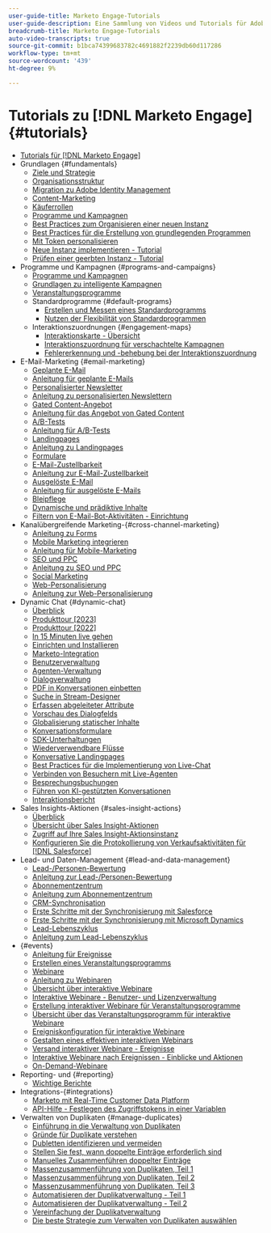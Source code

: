 ```yaml
---
user-guide-title: Marketo Engage-Tutorials
user-guide-description: Eine Sammlung von Videos und Tutorials für Adobe Marketo Engage.
breadcrumb-title: Marketo Engage-Tutorials
auto-video-transcripts: true
source-git-commit: b1bca74399683782c4691882f2239db60d117286
workflow-type: tm+mt
source-wordcount: '439'
ht-degree: 9%

---
```



# Tutorials zu [!DNL Marketo Engage] {#tutorials}

+ [Tutorials für [!DNL Marketo Engage]](/help/_marketo-main/overview.md)
+ Grundlagen {#fundamentals}
   + [Ziele und Strategie](/help/fundamentals/goals-and-strategy-learn.md)
   + [Organisationsstruktur](/help/fundamentals/organizational-structure-learn.md)
   + [Migration zu Adobe Identity Management](/help/fundamentals/migrating-to-adobe-identity-management.md)
   + [Content-Marketing](/help/fundamentals/content-marketing-learn.md)
   + [Käuferrollen](/help/fundamentals/buyer-personas-learn.md)
   + [Programme und Kampagnen](/help/fundamentals/programs-and-campaigns.md)
   + [Best Practices zum Organisieren einer neuen Instanz](/help/fundamentals/best-practices-to-organize-a-new-instance.md)
   + [Best Practices für die Erstellung von grundlegenden Programmen](/help/fundamentals/best-practices-for-creating-foundational-programs.md)
   + [Mit Token personalisieren](/help/personalization/personalize-with-tokens.md)
   + [Neue Instanz implementieren - Tutorial](https://experienceleague.adobe.com/en/docs/experiences-by-you/implementing-new-instance/overview)
   + [Prüfen einer geerbten Instanz - Tutorial](https://experienceleague.adobe.com/docs/marketo-learn/auditing-an-inherited-instance/overview.html?lang=de)
+ Programme und Kampagnen {#programs-and-campaigns}
   + [Programme und Kampagnen](/help/programs/understanding-programs-and-campaigns.md)
   + [Grundlagen zu intelligente Kampagnen](/help/campaigns/smart-campaigns-101.md)
   + [Veranstaltungsprogramme](/help/programs/event-programs.md)
   + Standardprogramme {#default-programs}
      + [Erstellen und Messen eines Standardprogramms](/help/programs/create-and-measure-default-programs.md)
      + [Nutzen der Flexibilität von Standardprogrammen](/help/programs/leverage-the-flexibility-of-default-programs.md)
   + Interaktionszuordnungen {#engagement-maps}
      + [Interaktionskarte - Übersicht](/help/engagement-maps/engagement-map-overview.md)
      + [Interaktionszuordnung für verschachtelte Kampagnen](/help/engagement-maps/engagement-map-nested-campaign.md)
      + [Fehlererkennung und -behebung bei der Interaktionszuordnung](/help/engagement-maps/engagement-map-error-detection-and-resolution.md)
+ E-Mail-Marketing {#email-marketing}
   + [Geplante E-Mail](/help/email-marketing/scheduled-email-learn.md)
   + [Anleitung für geplante E-Mails](/help/email-marketing/scheduled-email-watch.md)
   + [Personalisierter Newsletter](/help/email-marketing/personalized-newsletter-learn.md)
   + [Anleitung zu personalisierten Newslettern](/help/email-marketing/personalized-newsletter-watch.md)
   + [Gated Content-Angebot](/help/email-marketing/gated-content-offer-learn.md)
   + [Anleitung für das Angebot von Gated Content](/help/email-marketing/gated-content-offer-watch.md)
   + [A/B-Tests](/help/email-marketing/ab-testing-learn.md)
   + [Anleitung für A/B-Tests](/help/email-marketing/ab-testing-watch.md)
   + [Landingpages](/help/email-marketing/landing-pages-learn.md)
   + [Anleitung zu Landingpages](/help/email-marketing/landing-pages-watch.md)
   + [Formulare](/help/email-marketing/forms-learn.md)
   + [E-Mail-Zustellbarkeit](/help/email-marketing/email-deliverability-learn.md)
   + [Anleitung zur E-Mail-Zustellbarkeit](/help/email-marketing/email-deliverability-watch.md)
   + [Ausgelöste E-Mail](/help/email-marketing/triggered-email-learn.md)
   + [Anleitung für ausgelöste E-Mails](/help/email-marketing/triggered-email-watch.md)
   + [Bleipflege](/help/email-marketing/lead-nuturing-learn.md)
   + [Dynamische und prädiktive Inhalte](/help/email-marketing/dynamic-and-predictive-content-learn.md)
   + [Filtern von E-Mail-Bot-Aktivitäten - Einrichtung](/help/filtering-email-bot-activities/setup.md)
+ Kanalübergreifende Marketing-{#cross-channel-marketing}
   + [Anleitung zu Forms](/help/email-marketing/forms-watch.md)
   + [Mobile Marketing integrieren](/help/cross-channel-marketing/mobile-marketing-learn.md)
   + [Anleitung für Mobile-Marketing](/help/cross-channel-marketing/mobile-marketing-watch.md)
   + [SEO und PPC](/help/cross-channel-marketing/seo-and-ppc-learn.md)
   + [Anleitung zu SEO und PPC](/help/cross-channel-marketing/seo-and-ppc-watch.md)
   + [Social Marketing](/help/cross-channel-marketing/social-marketing-learn.md)
   + [Web-Personalisierung](/help/cross-channel-marketing/web-personalization-learn.md)
   + [Anleitung zur Web-Personalisierung](/help/cross-channel-marketing/web-personalization-watch.md)
+ Dynamic Chat {#dynamic-chat}
   + [Überblick](/help/dynamic-chat/dynamic-chat-overview.md)
   + [Produkttour [2023]](/help/dynamic-chat/product-tour.md)
   + [Produkttour [2022]](/help/dynamic-chat/product-tour-2022.md)
   + [In 15 Minuten live gehen](/help/dynamic-chat/go-live-in-15-minutes.md)
   + [Einrichten und Installieren](/help/dynamic-chat/setup.md)
   + [Marketo-Integration](/help/dynamic-chat/marketo-integration.md)
   + [Benutzerverwaltung](/help/dynamic-chat/user-management.md)
   + [Agenten-Verwaltung](/help/dynamic-chat/agent-management.md)
   + [Dialogverwaltung](/help/dynamic-chat/dialogue-management.md)
   + [PDF in Konversationen einbetten](/help/dynamic-chat/document-cloud-integration.md)
   + [Suche in Stream-Designer](/help/dynamic-chat/search-in-stream-designer.md)
   + [Erfassen abgeleiteter Attribute](/help/dynamic-chat/capture-inferred-attributes.md)
   + [Vorschau des Dialogfelds](/help/dynamic-chat/dialogue-preview.md)
   + [Globalisierung statischer Inhalte](/help/dynamic-chat/globalization-of-static-content.md)
   + [Konversationsformulare](/help/dynamic-chat/conversational-forms.md)
   + [SDK-Unterhaltungen](/help/dynamic-chat/conversations-sdk.md)
   + [Wiederverwendbare Flüsse](/help/dynamic-chat/reusable-flows.md)
   + [Konversative Landingpages](/help/dynamic-chat/conversational-landing-pages.md)
   + [Best Practices für die Implementierung von Live-Chat](/help/dynamic-chat/live-chat-best-practices.md)
   + [Verbinden von Besuchern mit Live-Agenten](/help/dynamic-chat/connect-visitors-to-live-agents.md)
   + [Besprechungsbuchungen](/help/dynamic-chat/meeting-booking.md)
   + [Führen von KI-gestützten Konversationen](/help/dynamic-chat/gen-ai-features.md)
   + [Interaktionsbericht](/help/dynamic-chat/engagement-report.md)
+ Sales Insights-Aktionen {#sales-insight-actions}
   + [Überblick](/help/sales-insight-actions/overview.md)
   + [Übersicht über Sales Insight-Aktionen](/help/sales-insight-actions/sales-insight-actions-overview.md)
   + [Zugriff auf Ihre Sales Insight-Aktionsinstanz](/help/sales-insight-actions/accessing-your-sales-insight-actions-instance.md)
   + [Konfigurieren Sie die Protokollierung von Verkaufsaktivitäten für [!DNL Salesforce]](/help/sales-insight-actions/configure-sales-activity-logging-to-salesforce.md)
+ Lead- und Daten-Management {#lead-and-data-management}
   + [Lead-/Personen-Bewertung](/help/lead-and-data-management/lead-scoring-learn.md)
   + [Anleitung zur Lead-/Personen-Bewertung](/help/lead-and-data-management/lead-scoring-watch.md)
   + [Abonnementzentrum](/help/lead-and-data-management/subscription-center-learn.md)
   + [Anleitung zum Abonnementzentrum](/help/lead-and-data-management/subscription-center-watch.md)
   + [CRM-Synchronisation](/help/lead-and-data-management/crm-sync-learn.md)
   + [Erste Schritte mit der Synchronisierung mit Salesforce](/help/integrations/salesforce-sync-setup.md)
   + [Erste Schritte mit der Synchronisierung mit Microsoft Dynamics](/help/integrations/microsoft-dynamics-sync-setup.md)
   + [Lead-Lebenszyklus](/help/lead-and-data-management/lead-lifecycle-learn.md)
   + [Anleitung zum Lead-Lebenszyklus](/help/lead-and-data-management/lead-lifecycle-watch.md)
+ {#events}
   + [Anleitung für Ereignisse](/help/events/events-watch.md)
   + [Erstellen eines Veranstaltungsprogramms](/help/events/events-learn.md)
   + [Webinare](/help/events/webinar-learn.md)
   + [Anleitung zu Webinaren](/help/events/webinar-watch.md)
   + [Übersicht über interaktive Webinare](/help/events/interactive-webinars-overview.md)
   + [Interaktive Webinare - Benutzer- und Lizenzverwaltung](/help/events/interactive-webinars-user-and-license-management.md)
   + [Erstellung interaktiver Webinare für Veranstaltungsprogramme](/help/events/interactive-webinars-event-program-creation.md)
   + [Übersicht über das Veranstaltungsprogramm für interaktive Webinare](/help/events/interactive-webinars-event-program-overview.md)
   + [Ereigniskonfiguration für interaktive Webinare](/help/events/interactive-webinars-event-configuration.md)
   + [Gestalten eines effektiven interaktiven Webinars](/help/events/design-an-effective-interactive-webinar.md)
   + [Versand interaktiver Webinare - Ereignisse](/help/events/interactive-webinars-event-delivery.md)
   + [Interaktive Webinare nach Ereignissen - Einblicke und Aktionen](/help/events/interactive-webinars-post-event-insights-and-actions.md)
   + [On-Demand-Webinare](/help/events/on-demand-webinars.md)
+ Reporting- und {#reporting}
   + [Wichtige Berichte](/help/reporting/key-reports.md)
+ Integrations-{#integrations}
   + [Marketo mit Real-Time Customer Data Platform](https://experienceleague.adobe.com/docs/platform-learn/tutorials/sources/ingest-data-from-marketo.html?lang=de)
   + [API-Hilfe - Festlegen des Zugriffstokens in einer Variablen](/help/integrations/api-set-access-token-variable.md)
+ Verwalten von Duplikaten {#manage-duplicates}
   + [Einführung in die Verwaltung von Duplikaten](/help/managing-duplicates/introduction-managing-duplicates.md)
   + [Gründe für Duplikate verstehen](/help/managing-duplicates/why-duplicates-occur.md)
   + [Dubletten identifizieren und vermeiden](/help/managing-duplicates/identify-prevent-duplicates.md)
   + [Stellen Sie fest, wann doppelte Einträge erforderlich sind](/help/managing-duplicates/determine-necessary-duplicates.md)
   + [Manuelles Zusammenführen doppelter Einträge](/help/managing-duplicates/merge-manually.md)
   + [Massenzusammenführung von Duplikaten, Teil 1](/help/managing-duplicates/bulk-merge-part-1.md)
   + [Massenzusammenführung von Duplikaten, Teil 2](/help/managing-duplicates/bulk-merge-part-2.md)
   + [Massenzusammenführung von Duplikaten, Teil 3](/help/managing-duplicates/bulk-merge-part-3.md)
   + [Automatisieren der Duplikatverwaltung - Teil 1](/help/managing-duplicates/automate-integration-part-1.md)
   + [Automatisieren der Duplikatverwaltung - Teil 2](/help/managing-duplicates/automate-integration-part-2.md)
   + [Vereinfachung der Duplikatverwaltung](/help/managing-duplicates/simplify-acs.md)
   + [Die beste Strategie zum Verwalten von Duplikaten auswählen](/help/managing-duplicates/duplicate-strategy.md)
